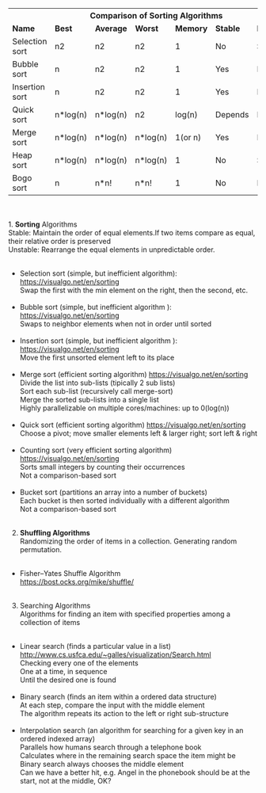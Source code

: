 <table>
<tbody>
<tr>
<th colspan="7">
Comparison of Sorting Algorithms 
</th>
</tr>
<tr>
<td><b>Name</b></td>
<td><b>Best</b></td>
<td><b>Average</b></td>
<td><b>Worst</b></td>
<td><b>Memory</b></td>
<td><b>Stable</b></td>
<td><b>Method</b></td>
</tr>

<tr>
<td>Selection sort</td>
<td>n2</td>
<td>n2</td>
<td>n2</td>
<td>1</td>
<td>No</td>
<td>Selection</td>
</tr>

<tr>
<td>Bubble sort</td>
<td>n</td>
<td>n2</td>
<td>n2</td>
<td>1</td>
<td>Yes</td>
<td>Exchanging</td>
</tr>

<tr>
<td>Insertion sort</td>
<td>n</td>
<td>n2</td>
<td>n2</td>
<td>1</td>
<td>Yes</td>
<td>Insertion</td>
</tr>

<tr>
<td>Quick sort</td>
<td>n*log(n)</td>
<td>n*log(n)</td>
<td>n2</td>
<td>log(n)</td>
<td>Depends</td>
<td>Partitioning</td>
</tr>

<tr>
<td>Merge sort</td>
<td>n*log(n)</td>
<td>n*log(n)</td>
<td>n*log(n)</td>
<td>1(or n)</td>
<td>Yes</td>
<td>Merging</td>
</tr>

<tr>
<td>Heap sort</td>
<td>n*log(n)</td>
<td>n*log(n)</td>
<td>n*log(n)</td>
<td>1</td>
<td>No</td>
<td>Selection</td>
</tr>

<tr>
<td>Bogo sort</td>
<td>n</td>
<td>n*n!</td>
<td>n*n!</td>
<td>1</td>
<td>No</td>
<td>Luck</td>
</tr>

</tbody>
</table>
<br/><br/>
1. <b>Sorting</b> Algorithms<br/>
Stable: Maintain the order of equal elements.If two items compare as equal, their relative order is preserved<br/>
Unstable: Rearrange the equal elements in unpredictable order.<br/><br/>

- Selection sort (simple, but inefficient algorithm): https://visualgo.net/en/sorting<br/>
Swap the first with the min element on the right, then the second, etc.<br/><br/>
- Bubble sort (simple, but inefficient algorithm ): https://visualgo.net/en/sorting<br/>
Swaps to neighbor elements when not in order until sorted<br/><br/>
- Insertion sort (simple, but inefficient algorithm ): https://visualgo.net/en/sorting <br/>
Move the first unsorted element left to its place<br/><br/>
- Merge sort (efficient sorting algorithm) https://visualgo.net/en/sorting<br/>
Divide the list into sub-lists (tipically 2 sub lists)<br/>
Sort each sub-list (recursively call merge-sort)<br/>
Merge the sorted sub-lists into a single list<br/>
Highly parallelizable on multiple cores/machines: up to 0(log(n))<br/><br/>
- Quick sort (efficient sorting algorithm) https://visualgo.net/en/sorting<br/>
Choose a pivot; move smaller elements left & larger right; sort left & right<br/><br/>
- Counting sort (very efficient sorting algorithm) https://visualgo.net/en/sorting<br/>
Sorts small integers by counting their occurrences<br/>
Not a comparison-based sort<br/><br/>
- Bucket sort (partitions an array into a number of buckets)<br/>
Each bucket is then sorted individually with a different algorithm<br/>
Not a comparison-based sort<br/><br/>

2. <b>Shuffling Algorithms</b><br/>
Randomizing the order of items in a collection. Generating random permutation.<br/><br/>

- Fisher–Yates Shuffle Algorithm<br/>
https://bost.ocks.org/mike/shuffle/<br/><br/>

3. Searching Algorithms<br/>
Algorithms for finding an item with specified properties among a collection of items<br/><br/>

- Linear search (finds a particular value in a list) http://www.cs.usfca.edu/~galles/visualization/Search.html<br/>
Checking every one of the elements<br/>
One at a time, in sequence<br/>
Until the desired one is found<br/><br/>
- Binary search (finds an item within a ordered data structure)<br/>
At each step, compare the input with the middle element<br/>
The algorithm repeats its action to the left or right sub-structure<br/><br/>
-  Interpolation search (an algorithm for searching for a given key in an ordered indexed array)<br/>
Parallels how humans search through a telephone book<br/>
Calculates where in the remaining search space the item might be<br/>
Binary search always chooses the middle element<br/>
Can we have a better hit, e.g. Angel in the phonebook should be at the start, not at the middle, OK?<br/><br/>

